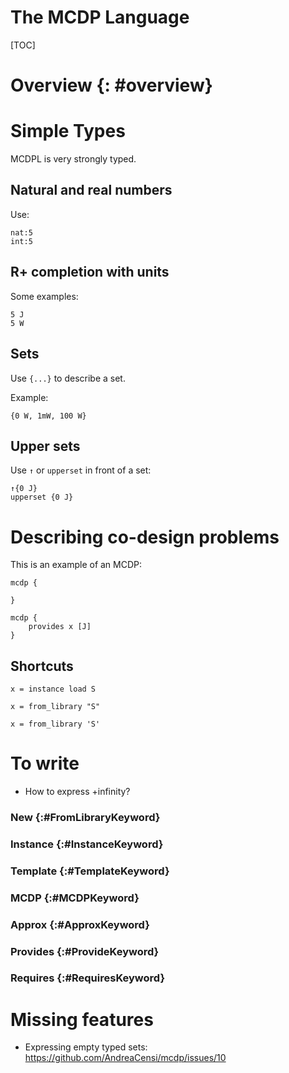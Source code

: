 The MCDP Language
=================


[TOC]

Overview {: #overview}
=====================




Simple Types
============

MCDPL is very strongly typed.


Natural and real numbers
------------------------

Use:

~~~~~~
nat:5
int:5
~~~~~~

R+ completion with units
------------------------

Some examples:

	5 J
	5 W


Sets
----

Use ``{...}`` to describe a set.

Example:

	{0 W, 1mW, 100 W}


Upper sets
----------

Use ``↑`` or ``upperset`` in front of a set:

	↑{0 J}
	upperset {0 J}	


Describing co-design problems
=============================

This is an example of an MCDP:

~~~~~~.mcdp_model
mcdp {
	
}
~~~~~~


~~~~~~.mcdp_model
mcdp {
	provides x [J]
}
~~~~~~


Shortcuts
---------

~~~~~~.mcdp_line
x = instance load S
~~~~~~

~~~~~~.mcdp_line
x = from_library "S"
~~~~~~

~~~~~~.mcdp_line
x = from_library 'S'
~~~~~~


To write
========

* How to express +infinity?

### New {:#FromLibraryKeyword}
### Instance {:#InstanceKeyword}
### Template {:#TemplateKeyword}
### MCDP {:#MCDPKeyword}
### Approx {:#ApproxKeyword}
### Provides {:#ProvideKeyword}
### Requires {:#RequiresKeyword}


Missing features
================

* Expressing empty typed sets: https://github.com/AndreaCensi/mcdp/issues/10
